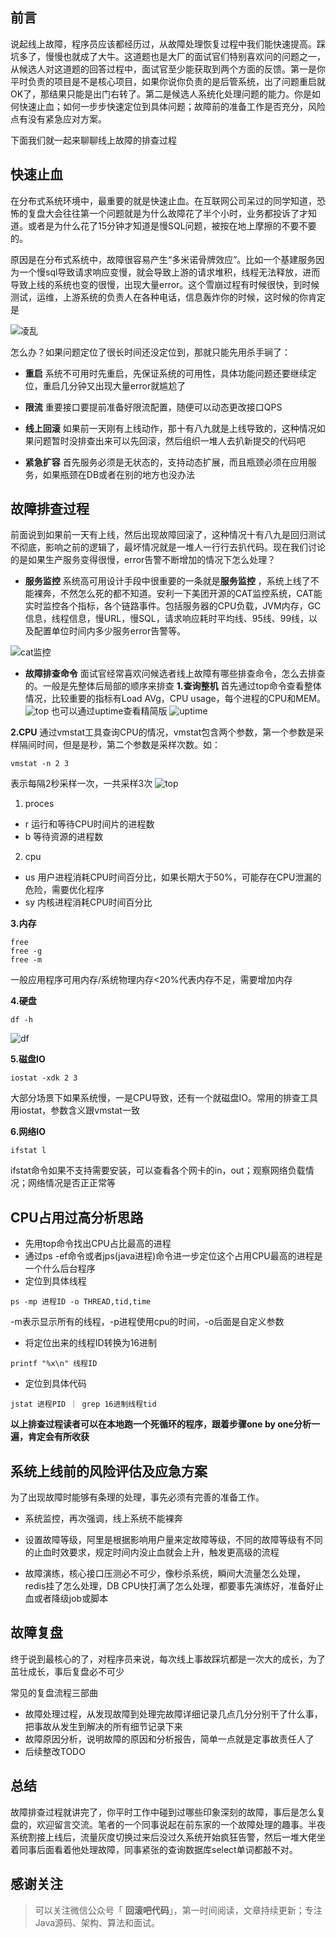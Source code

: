 ﻿## 前言
说起线上故障，程序员应该都经历过，从故障处理恢复过程中我们能快速提高。踩坑多了，慢慢也就成了大牛。这道题也是大厂的面试官们特别喜欢问的问题之一，从候选人对这道题的回答过程中，面试官至少能获取到两个方面的反馈。第一是你平时负责的项目是不是核心项目，如果你说你负责的是后管系统，出了问题重启就OK了，那结果只能是出门右转了。第二是候选人系统化处理问题的能力。你是如何快速止血；如何一步步快速定位到具体问题；故障前的准备工作是否充分，风险点有没有紧急应对方案。

下面我们就一起来聊聊线上故障的排查过程

## 快速止血

在分布式系统环境中，最重要的就是快速止血。在互联网公司呆过的同学知道，恐怖的复盘大会往往第一个问题就是为什么故障花了半个小时，业务都投诉了才知道。或者是为什么花了15分钟才知道是慢SQL问题，被按在地上摩擦的不要不要的。

原因是在分布式系统中，故障很容易产生“多米诺骨牌效应”。比如一个基建服务因为一个慢sql导致请求响应变慢，就会导致上游的请求堆积，线程无法释放，进而导致上线的系统也变的很慢，出现大量error。这个雪崩过程有时候很快，到时候测试，运维，上游系统的负责人在各种电话，信息轰炸你的时候，这时候的你肯定是

![凌乱](https://p3-juejin.byteimg.com/tos-cn-i-k3u1fbpfcp/1e1db5f80dc44b4891ad8bb413f1d27d~tplv-k3u1fbpfcp-zoom-1.image)

怎么办？如果问题定位了很长时间还没定位到，那就只能先用杀手锏了：

* **重启**  系统不可用时先重启，先保证系统的可用性，具体功能问题还要继续定位，重启几分钟又出现大量error就尴尬了

* **限流**  重要接口要提前准备好限流配置，随便可以动态更改接口QPS

* **线上回滚**  如果前一天刚有上线动作，那十有八九就是上线导致的，这种情况如果问题暂时没排查出来可以先回滚，然后组织一堆人去扒新提交的代码吧

* **紧急扩容**  首先服务必须是无状态的，支持动态扩展，而且瓶颈必须在应用服务，如果瓶颈在DB或者在别的地方也没办法

## 故障排查过程

前面说到如果前一天有上线，然后出现故障回滚了，这种情况十有八九是回归测试不彻底，影响之前的逻辑了，最坏情况就是一堆人一行行去扒代码。现在我们讨论的是如果生产服务变得很慢，error告警不断增加的情况下怎么处理？

* **服务监控** 系统高可用设计手段中很重要的一条就是**服务监控** ，系统上线了不能裸奔，不然怎么死的都不知道。安利一下美团开源的CAT监控系统，CAT能实时监控各个指标，各个链路事件。包括服务器的CPU负载，JVM内存，GC信息，线程信息，慢URL，慢SQL，请求响应耗时平均线、95线、99线，以及配置单位时间内多少服务error告警等。

![cat监控](https://p3-juejin.byteimg.com/tos-cn-i-k3u1fbpfcp/71f4428bfdcf40b38008f01c53a94939~tplv-k3u1fbpfcp-zoom-1.image)

* **故障排查命令** 面试官经常喜欢问候选者线上故障有哪些排查命令，怎么去排查的。一般是先整体后局部的顺序来排查
**1.查询整机**   首先通过top命令查看整体情况，比较重要的指标有Load AVg，CPU usage，每个进程的CPU和MEM。
![top](https://p3-juejin.byteimg.com/tos-cn-i-k3u1fbpfcp/27e436c5080c423a8889bd3c2f22947c~tplv-k3u1fbpfcp-zoom-1.image)
也可以通过uptime查看精简版
![uptime](https://p3-juejin.byteimg.com/tos-cn-i-k3u1fbpfcp/61ff992469e9479a88fed11e24f4224d~tplv-k3u1fbpfcp-zoom-1.image)

**2.CPU**   通过vmstat工具查询CPU的情况，vmstat包含两个参数，第一个参数是采样隔间时间，但是是秒，第二个参数是采样次数。如：
```
vmstat -n 2 3 
```
表示每隔2秒采样一次，一共采样3次
![top](https://p3-juejin.byteimg.com/tos-cn-i-k3u1fbpfcp/ddce2e17932b4a51929a533d3a538483~tplv-k3u1fbpfcp-zoom-1.image)
1. proces
+ r 运行和等待CPU时间片的进程数
+ b 等待资源的进程数

2. cpu
+ us 用户进程消耗CPU时间百分比，如果长期大于50%，可能存在CPU泄漏的危险，需要优化程序 
+ sy 内核进程消耗CPU时间百分比


**3.内存**   
```
free
free -g
free -m
```
一般应用程序可用内存/系统物理内存<20%代表内存不足，需要增加内存

**4.硬盘** 
```
df -h
```
![df](https://p3-juejin.byteimg.com/tos-cn-i-k3u1fbpfcp/65fbb3749b464c3ca84da6a51e3ef3e0~tplv-k3u1fbpfcp-zoom-1.image)

**5.磁盘IO**  
```
iostat -xdk 2 3
```
大部分场景下如果系统慢，一是CPU导致，还有一个就磁盘IO。常用的排查工具用iostat，参数含义跟vmstat一致

**6.网络IO** 
```
ifstat l
```
ifstat命令如果不支持需要安装，可以查看各个网卡的in，out；观察网络负载情况；网络情况是否正正常等


## CPU占用过高分析思路
+ 先用top命令找出CPU占比最高的进程
+ 通过ps -ef命令或者jps(java进程)命令进一步定位这个占用CPU最高的进程是一个什么后台程序
+ 定位到具体线程
```
ps -mp 进程ID -o THREAD,tid,time
```
-m表示显示所有的线程，-p进程使用cpu的时间，-o后面是自定义参数

+ 将定位出来的线程ID转换为16进制
```
printf "%x\n" 线程ID
```
+  定位到具体代码
```
jstat 进程PID ｜ grep 16进制线程tid 
```


**以上排查过程读者可以在本地跑一个死循环的程序，跟着步骤one by one分析一遍，肯定会有所收获** 

## 系统上线前的风险评估及应急方案

为了出现故障时能够有条理的处理，事先必须有完善的准备工作。

- 系统监控，再次强调，线上系统不能裸奔

- 设置故障等级，阿里是根据影响用户量来定故障等级，不同的故障等级有不同的止血时效要求，规定时间内没止血就会上升，触发更高级的流程

- 故障演练，核心接口压测必不可少，像秒杀系统，瞬间大流量怎么处理，redis挂了怎么处理，DB CPU快打满了怎么处理，都要事先演练好，准备好止血或者降级job或脚本


## 故障复盘

终于说到最核心的了，对程序员来说，每次线上事故踩坑都是一次大的成长，为了茁壮成长，事后复盘必不可少

常见的复盘流程三部曲

- 故障处理过程，从发现故障到处理完故障详细记录几点几分分别干了什么事，把事故从发生到解决的所有细节记录下来
- 故障原因分析，说明故障的原因和分析报告，简单一点就是定事故责任人了
- 后续整改TODO


## 总结
故障排查过程就讲完了，你平时工作中碰到过哪些印象深刻的故障，事后是怎么复盘的，欢迎留言交流。笔者的一个同事说起在前东家的一个故障处理的趣事。半夜系统割接上线后，流量灰度切换过来后没过久系统开始疯狂告警，然后一堆大佬坐着同事后面看着他处理故障，同事紧张的查询数据库select单词都敲不对。


## 感谢关注
> 可以关注微信公众号「 **回滚吧代码**」，第一时间阅读，文章持续更新；专注Java源码、架构、算法和面试。
